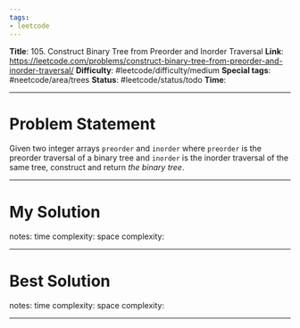 ```yaml
---
tags:
- leetcode
---
```

**Title**: 105. Construct Binary Tree from Preorder and Inorder Traversal
**Link**: https://leetcode.com/problems/construct-binary-tree-from-preorder-and-inorder-traversal/
**Difficulty**: #leetcode/difficulty/medium 
**Special tags**: #neetcode/area/trees 
**Status**: #leetcode/status/todo 
**Time**: 

---
# Problem Statement
Given two integer arrays `preorder` and `inorder` where `preorder` is the preorder traversal of a binary tree and `inorder` is the inorder traversal of the same tree, construct and return _the binary tree_.

---
# My Solution

notes: 
time complexity: 
space complexity: 

---
# Best Solution

notes: 
time complexity: 
space complexity: 

---

